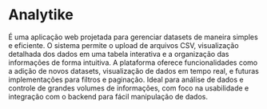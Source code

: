 # Analytike
 É uma aplicação web projetada para gerenciar datasets de maneira simples e eficiente. O sistema permite o upload de arquivos CSV, visualização detalhada dos dados em uma tabela interativa e a organização das informações de forma intuitiva. A plataforma oferece funcionalidades como a adição de novos datasets, visualização de dados em tempo real, e futuras implementações para filtros e paginação. Ideal para análise de dados e controle de grandes volumes de informações, com foco na usabilidade e integração com o backend para fácil manipulação de dados.
